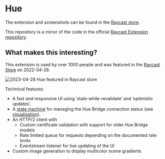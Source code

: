 # Hue

The extension and screenshots can be found in the [Raycast store](https://www.raycast.com/pindab0ter/hue).

This repository is a mirror of the code in the official [Raycast Extension repository](https://github.com/raycast/extensions/tree/main/extensions/hue).

## What makes this interesting?

This extension is used by over 1000 people and was featured in the [Raycast Store](https://www.raycast.com/pindab0ter/hue) on 2022-04-28.

![2023-04-28 Hue featured in Raycast store](https://user-images.githubusercontent.com/5128166/235182003-d9d9ca17-c5d6-40aa-bf55-ab314d039b24.png)

Technical features:

* A fast and responsive UI using ‘stale-while-revalidate’ and ‘optimistic updates’.
* A [state machine](https://github.com/pindab0ter/raycast-hue/blob/4c84ee73ce9471a0566dbe84ab5a25d3198e2922/src/lib/hueBridgeMachine.ts) for managing the Hue Bridge connection status (see [visualisation](https://stately.ai/viz/ee0edf94-7a82-4d65-a6a8-324e2f1eca49)).
* An HTTP/2 client with
  * Custom certificate validation with support for older Hue Bridge models
  * Rate limited queue for requests depending on the documented rate limits
  * Eventstream listener for live updating of the UI
* Custom image generation to display multicolor scene gradients

